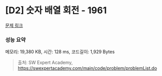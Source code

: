 # [D2] 숫자 배열 회전 - 1961 

[문제 링크](https://swexpertacademy.com/main/code/problem/problemDetail.do?contestProbId=AV5Pq-OKAVYDFAUq) 

### 성능 요약

메모리: 19,380 KB, 시간: 128 ms, 코드길이: 1,929 Bytes



> 출처: SW Expert Academy, https://swexpertacademy.com/main/code/problem/problemList.do